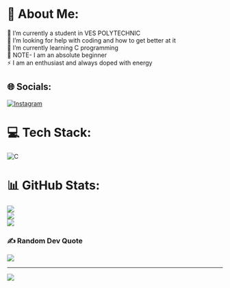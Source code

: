 # 💫 About Me:
🔭 I’m currently a student in VES POLYTECHNIC<br>🤝 I’m looking for help with coding and how to get better at it<br>🌱 I’m currently learning C programming<br>💬 NOTE- I am an absolute beginner<br>⚡ I am an enthusiast and always doped with energy 


## 🌐 Socials:
[![Instagram](https://img.shields.io/badge/Instagram-%23E4405F.svg?logo=Instagram&logoColor=white)](https://instagram.com/adi_madhwani) 

# 💻 Tech Stack:
![C](https://img.shields.io/badge/c-%2300599C.svg?style=for-the-badge&logo=c&logoColor=white)
# 📊 GitHub Stats:
![](https://github-readme-stats.vercel.app/api?username=aditya092006&theme=merko&hide_border=false&include_all_commits=false&count_private=false)<br/>
![](https://github-readme-streak-stats.herokuapp.com/?user=aditya092006&theme=merko&hide_border=false)<br/>
![](https://github-readme-stats.vercel.app/api/top-langs/?username=aditya092006&theme=merko&hide_border=false&include_all_commits=false&count_private=false&layout=compact)

### ✍️ Random Dev Quote
![](https://quotes-github-readme.vercel.app/api?type=vetical&theme=radical)

---
[![](https://visitcount.itsvg.in/api?id=aditya092006&icon=2&color=0)](https://visitcount.itsvg.in)

<!-- Proudly created with GPRM ( https://gprm.itsvg.in ) -->
